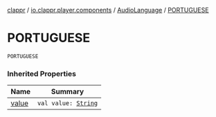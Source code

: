[clappr](../../index.md) / [io.clappr.player.components](../index.md) / [AudioLanguage](index.md) / [PORTUGUESE](./-p-o-r-t-u-g-u-e-s-e.md)

# PORTUGUESE

`PORTUGUESE`

### Inherited Properties

| Name | Summary |
|---|---|
| [value](value.md) | `val value: `[`String`](https://kotlinlang.org/api/latest/jvm/stdlib/kotlin/-string/index.html) |
